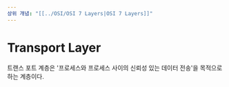 ```yaml
---
상위 개념: "[[../OSI/OSI 7 Layers|OSI 7 Layers]]"
---
```

# Transport Layer
트랜스 포트 계층은 '프로세스와 프로세스 사이의 신뢰성 있는 데이터 전송'을 목적으로 하는 계층이다.